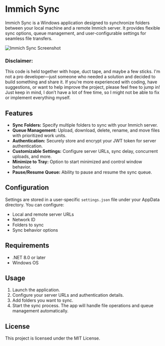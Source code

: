 # Immich Sync

Immich Sync is a Windows application designed to synchronize folders between your local machine and a remote Immich server. It provides flexible sync options, queue management, and user-configurable settings for seamless file transfers.

![Immich Sync Screenshot](https://media.discordapp.net/attachments/994044917355663450/1390798764616450288/image.png?ex=686991c9&is=68684049&hm=f16b501ca4948e8ea0c14a94743a7be607e8f5745d290f3013e51762862f5a07&=&format=webp&quality=lossless&width=907&height=544)

### Disclaimer:
This code is held together with hope, duct tape, and maybe a few sticks. I'm not a pro developer—just someone who needed a solution and decided to build something and share it.
If you're more experienced with coding, have suggestions, or want to help improve the project, please feel free to jump in! Just keep in mind, I don’t have a lot of free time, so I might not be able to fix or implement everything myself.

## Features

- **Sync Folders:** Specify multiple folders to sync with your Immich server.
- **Queue Management:** Upload, download, delete, rename, and move files with prioritized work units.
- **Authentication:** Securely store and encrypt your JWT token for server authentication.
- **Customizable Settings:** Configure server URLs, sync delay, concurrent uploads, and more.
- **Minimize to Tray:** Option to start minimized and control window behavior.
- **Pause/Resume Queue:** Ability to pause and resume the sync queue.

## Configuration

Settings are stored in a user-specific `settings.json` file under your AppData directory. You can configure:
- Local and remote server URLs
- Network ID
- Folders to sync
- Sync behavior options

## Requirements

- .NET 8.0 or later
- Windows OS

## Usage

1. Launch the application.
2. Configure your server URLs and authentication details.
3. Add folders you want to sync.
4. Start the sync process. The app will handle file operations and queue management automatically.

## License

This project is licensed under the MIT License.
